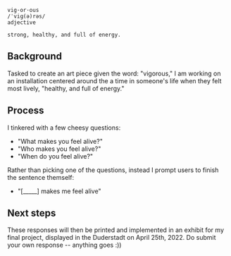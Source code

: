     vig·or·ous 
    /ˈviɡ(ə)rəs/
    adjective
    
    strong, healthy, and full of energy.

## Background
Tasked to create an art piece given the word: "vigorous," I am working on an installation centered around the a time in someone's life when they felt most lively, "healthy, and full of energy."

## Process
I tinkered with a few cheesy questions:
- "What makes you feel alive?"
- "Who makes you feel alive?"
- "When do you feel alive?"

Rather than picking one of the questions, instead I prompt users to finish the sentence themself:
- "[_____] makes me feel alive"

## Next steps
These responses will then be printed and implemented in an exhibit for my final project, displayed in the Duderstadt on April 25th, 2022. Do submit your own response -- anything goes :))